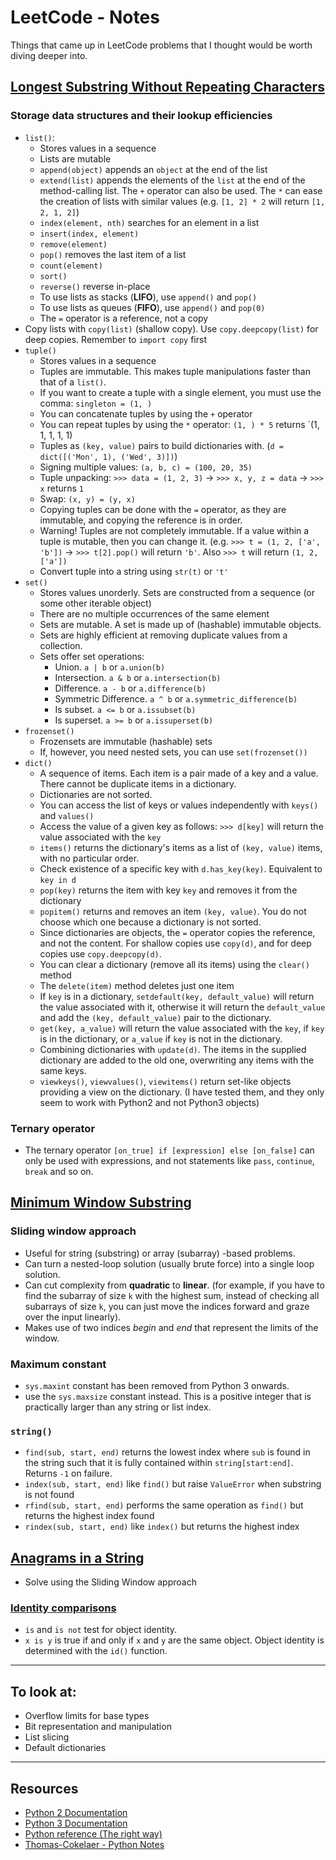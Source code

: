 # LeetCode - Notes

Things that came up in LeetCode problems that I thought would be worth diving deeper into.

## [Longest Substring Without Repeating Characters](https://leetcode.com/problems/longest-substring-without-repeating-characters/)

### Storage data structures and their lookup efficiencies

- `list()`:
	- Stores values in a sequence
	- Lists are mutable
	- `append(object)` appends an `object` at the end of the list
	- `extend(list)` appends the elements of the `list` at the end of the method-calling list. The `+` operator can also be used. The `*` can ease the creation of lists with similar values (e.g. `[1, 2] * 2` will return `[1, 2, 1, 2]`)
	- `index(element, nth)` searches for an element in a list
	- `insert(index, element)`
	- `remove(element)`
	- `pop()` removes the last item of a list
	- `count(element)`
	- `sort()`
	- `reverse()` reverse in-place
	- To use lists as stacks (**LIFO**), use `append()` and `pop()`
	- To use lists as queues (**FIFO**), use `append()` and `pop(0)`
	- The `=` operator is a reference, not a copy
- Copy lists with `copy(list)` (shallow copy). Use `copy.deepcopy(list)` for deep copies. Remember to `import copy` first
- `tuple()`
	- Stores values in a sequence
	- Tuples are immutable. This makes tuple manipulations faster than that of a `list()`.
	- If you want to create a tuple with a single element, you must use the comma: `singleton = (1, )`
	- You can concatenate tuples by using the `+` operator
	- You can repeat tuples by using the `*` operator: `(1, ) * 5` returns `(1, 1, 1, 1, 1)
	- Tuples as `(key, value)` pairs to build dictionaries with. (`d = dict([('Mon', 1), ('Wed', 3)])`)
	- Signing multiple values: `(a, b, c) = (100, 20, 35)`
	- Tuple unpacking: `>>> data = (1, 2, 3)` -> `>>> x, y, z = data` -> `>>> x` returns `1`
	- Swap: `(x, y) = (y, x)`
	- Copying tuples can be done with the `=` operator, as they are immutable, and copying the reference is in order.
	- Warning! Tuples are not completely immutable. If a value within a tuple is mutable, then you can change it. (e.g. `>>> t = (1, 2, ['a', 'b'])` -> `>>> t[2].pop()` will return `'b'`. Also `>>> t` will return `(1, 2, ['a'])`
	- Convert tuple into a string using `str(t)` or `'t'`
- `set()`
	- Stores values unorderly. Sets are constructed from a sequence (or some other iterable object)
	- There are no multiple occurrences of the same element
	- Sets are mutable. A set is made up of (hashable) immutable objects.
	- Sets are highly efficient at removing duplicate values from a collection.
	- Sets offer set operations:
		- Union. `a | b` or `a.union(b)`
		- Intersection. `a & b` or `a.intersection(b)`
		- Difference. `a - b` or `a.difference(b)`
		- Symmetric Difference. `a ^ b` or `a.symmetric_difference(b)`
		- Is subset. `a <= b` or `a.issubset(b)`
		- Is superset. `a >= b` or `a.issuperset(b)`
- `frozenset()`
	-  Frozensets are immutable (hashable) sets
	-  If, however, you need nested sets, you can use `set(frozenset())`
- `dict()`
	- A sequence of items. Each item is a pair made of a key and a value. There cannot be duplicate items in a dictionary.
	- Dictionaries are not sorted. 
	- You can access the list of keys or values independently with `keys()` and `values()`
	- Access the value of a given key as follows: `>>> d[key]` will return the value associated with the `key`
	- `items()` returns the dictionary's items as a list of `(key, value)` items, with no particular order.
	- Check existence of a specific key with `d.has_key(key)`. Equivalent to `key in d`
	- `pop(key)` returns the item with key `key` and removes it from the dictionary
	- `popitem()` returns and removes an item `(key, value)`. You do not choose which one because a dictionary is not sorted.
	- Since dictionaries are objects, the `=` operator copies the reference, and not the content. For shallow copies use `copy(d)`, and for deep copies use `copy.deepcopy(d)`.
	- You can clear a dictionary (remove all its items) using the `clear()` method
	- The `delete(item)` method deletes just one item
	- If `key` is in a dictionary, `setdefault(key, default_value)` will return the value associated with it, otherwise it will return the `default_value` and add the `(key, default_value)` pair to the dictionary.
	- `get(key, a_value)` will return the value associated with the `key`, if `key` is in the dictionary, or `a_value` if `key` is not in the dictionary.
	- Combining dictionaries with `update(d)`. The items in the supplied dictionary are added to the old one, overwriting any items with the same keys.
	- `viewkeys()`, `viewvalues()`, `viewitems()` return set-like objects providing a view on the dictionary. (I have tested them, and they only seem to work with Python2 and not Python3 objects)

### Ternary operator
- The ternary operator `[on_true] if [expression] else [on_false]` can only be used with expressions, and not statements like `pass`, `continue`, `break` and so on.

## [Minimum Window Substring](https://leetcode.com/problems/minimum-window-substring/)

### Sliding window approach
- Useful for string (substring) or array (subarray) -based problems.
- Can turn a nested-loop solution (usually brute force) into a single loop solution.
- Can cut complexity from __quadratic__ to __linear__. (for example, if you have to find the subarray of size `k` with the highest sum, instead of checking all subarrays of size `k`, you can just move the indices forward and graze over the input linearly).
- Makes use of two indices _begin_ and _end_ that represent the limits of the window.

### Maximum constant
- `sys.maxint` constant has been removed from Python 3 onwards.
- use the `sys.maxsize` constant instead. This is a positive integer that is practically larger than any string or list index.

### `string()`
- `find(sub, start, end)` returns the lowest index where `sub` is found in the string such that it is fully contained within `string[start:end]`. Returns `-1` on failure.
- `index(sub, start, end)` like `find()` but raise `ValueError` when substring is not found
- `rfind(sub, start, end)` performs the same operation as `find()` but returns the highest index found
- `rindex(sub, start, end)` like `index()` but returns the highest index

## [Anagrams in a String](https://leetcode.com/problems/find-all-anagrams-in-a-string/submissions/)
- Solve using the Sliding Window approach

### [Identity comparisons](https://docs.python.org/3/reference/expressions.html#is-not)
- `is` and `is not` test for object identity.
- `x is y` is true if and only if `x` and `y` are the same object. Object identity is determined with the `id()` function.

---
## To look at:
- Overflow limits for base types
- Bit representation and manipulation
- List slicing
- Default dictionaries

---
## Resources
- [Python 2 Documentation](https://docs.python.org/2)
- [Python 3 Documentation](https://docs.python.org/3)
- [Python reference (The right way)](https://python-reference.readthedocs.io/en/latest/)
- [Thomas-Cokelaer - Python Notes](https://thomas-cokelaer.info/tutorials/python/)
